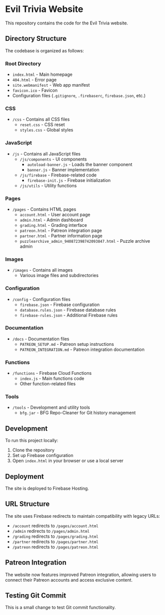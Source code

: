 # Evil Trivia Website

This repository contains the code for the Evil Trivia website.

## Directory Structure

The codebase is organized as follows:

### Root Directory
- `index.html` - Main homepage
- `404.html` - Error page
- `site.webmanifest` - Web app manifest
- `favicon.ico` - Favicon
- Configuration files (`.gitignore`, `.firebaserc`, `firebase.json`, etc.)

### CSS
- `/css` - Contains all CSS files
  - `reset.css` - CSS reset
  - `styles.css` - Global styles

### JavaScript
- `/js` - Contains all JavaScript files
  - `/js/components` - UI components
    - `autoload-banner.js` - Loads the banner component
    - `banner.js` - Banner implementation
  - `/js/firebase` - Firebase-related code
    - `firebase-init.js` - Firebase initialization
  - `/js/utils` - Utility functions

### Pages
- `/pages` - Contains HTML pages
  - `account.html` - User account page
  - `admin.html` - Admin dashboard
  - `grading.html` - Grading interface
  - `patreon.html` - Patreon integration page
  - `partner.html` - Partner information page
  - `puzzlearchive_admin_940872398742093847.html` - Puzzle archive admin

### Images
- `/images` - Contains all images
  - Various image files and subdirectories

### Configuration
- `/config` - Configuration files
  - `firebase.json` - Firebase configuration
  - `database.rules.json` - Firebase database rules
  - `firebase-rules.json` - Additional Firebase rules

### Documentation
- `/docs` - Documentation files
  - `PATREON_SETUP.md` - Patreon setup instructions
  - `PATREON_INTEGRATION.md` - Patreon integration documentation

### Functions
- `/functions` - Firebase Cloud Functions
  - `index.js` - Main functions code
  - Other function-related files

### Tools
- `/tools` - Development and utility tools
  - `bfg.jar` - BFG Repo-Cleaner for Git history management

## Development

To run this project locally:

1. Clone the repository
2. Set up Firebase configuration
3. Open `index.html` in your browser or use a local server

## Deployment

The site is deployed to Firebase Hosting.

## URL Structure

The site uses Firebase redirects to maintain compatibility with legacy URLs:
- `/account` redirects to `/pages/account.html`
- `/admin` redirects to `/pages/admin.html`
- `/grading` redirects to `/pages/grading.html`
- `/partner` redirects to `/pages/partner.html`
- `/patreon` redirects to `/pages/patreon.html`

## Patreon Integration

The website now features improved Patreon integration, allowing users to connect their Patreon accounts and access exclusive content.

## Testing Git Commit

This is a small change to test Git commit functionality. 